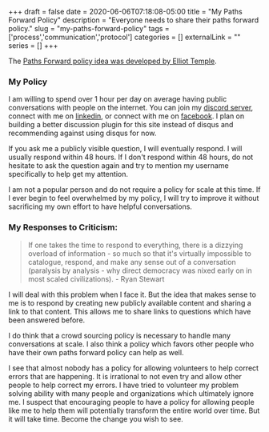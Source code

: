 +++ 
draft = false
date = 2020-06-06T07:18:08-05:00
title = "My Paths Forward Policy"
description = "Everyone needs to share their paths forward policy."
slug = "my-paths-forward-policy" 
tags = ['process','communication','protocol']
categories = []
externalLink = ""
series = []
+++

The [Paths Forward policy idea was developed by Elliot Temple](http://fallibleideas.com/paths-forward).

### My Policy

I am willing to spend over 1 hour per day on average having public conversations with people on the internet.  You can join my [discord server](https://discord.gg/5XhBA8K), connect with me on [linkedin](https://www.linkedin.com/in/herolfg/), or connect with me on [facebook](https://www.facebook.com/herolfgdotcom).  I plan on building a better discussion plugin for this site instead of disqus and recommending against using disqus for now.

If you ask me a publicly visible question, I will eventually respond.  I will usually respond within 48 hours.  If I don't respond within 48 hours, do not hesitate to ask the question again and try to mention my username specifically to help get my attention.

I am not a popular person and do not require a policy for scale at this time.  If I ever begin to feel overwhelmed by my policy, I will try to improve it without sacrificing my own effort to have helpful conversations.

### My Responses to Criticism:

> If one takes the time to respond to everything, there is a dizzying overload of information - so much so that it's virtually impossible to catalogue, respond, and make any sense out of a conversation (paralysis by analysis - why direct democracy was nixed early on in most scaled civilizations). - Ryan Stewart

I will deal with this problem when I face it.  But the idea that makes sense to me is to respond by creating new publicly available content and sharing a link to that content.  This allows me to share links to questions which have been answered before.

I do think that a crowd sourcing policy is necessary to handle many conversations at scale.  I also think a policy which favors other people who have their own paths forward policy can help as well.

I see that almost nobody has a policy for allowing volunteers to help correct errors that are happening.  It is irrational to not even try and allow other people to help correct my errors.  I have tried to volunteer my problem solving ability with many people and organizations which ultimately ignore me.  I suspect that encouraging people to have a policy for allowing people like me to help them will potentially transform the entire world over time.  But it will take time.  Become the change you wish to see.
